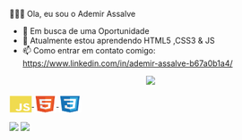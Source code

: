 👱🏻‍♂️ Ola, eu sou o Ademir Assalve

- 🔭 Em busca de uma Oportunidade
- 🌱 Atualmente estou aprendendo HTML5 ,CSS3 & JS
- 📫 Como entrar em contato comigo: https://www.linkedin.com/in/ademir-assalve-b67a0b1a4/

<div align="center">
  <a href="https://github.com/AdemirAssalve">
  <img height="180em" src="https://github-readme-stats.vercel.app/api?username=AdemirAssalve&show_icons=true&theme=aura&include_all_commits=true&count_private=true"/>
  
</div>
<div style="display: inline_block"><br>
  <img align="center" alt="Rafa-Js" height="30" width="40" src="https://raw.githubusercontent.com/devicons/devicon/master/icons/javascript/javascript-plain.svg">
  <img align="center" alt="Rafa-HTML" height="30" width="40" src="https://raw.githubusercontent.com/devicons/devicon/master/icons/html5/html5-original.svg">
  <img align="center" alt="Rafa-CSS" height="30" width="40" src="https://raw.githubusercontent.com/devicons/devicon/master/icons/css3/css3-original.svg">
</div>
  
  <div><br><a href="https://www.linkedin.com/in/ademir-assalve/" target="_blank"><img src="https://img.shields.io/badge/-LinkedIn-%230077B5?style=for-the-badge&logo=linkedin&logoColor=white" target="_blank"></a> 
 <a href="https://instagram.com/assalveademir" target="_blank"><img src="https://img.shields.io/badge/-Instagram-%23E4405F?style=for-the-badge&logo=instagram&logoColor=white" target="_blank"</a></div>
